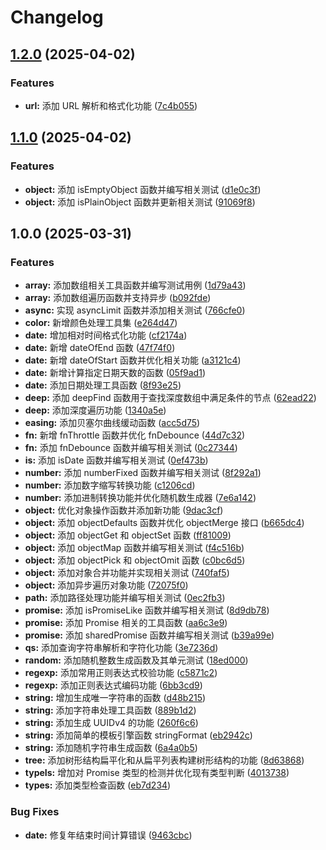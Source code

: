 # Changelog

## [1.2.0](https://github.com/cloudcome/utils/compare/v1.1.0...v1.2.0) (2025-04-02)


### Features

* **url:** 添加 URL 解析和格式化功能 ([7c4b055](https://github.com/cloudcome/utils/commit/7c4b05513ed019478b9ae22f08d4849334b5b9d6))

## [1.1.0](https://github.com/cloudcome/utils/compare/v1.0.0...v1.1.0) (2025-04-02)


### Features

* **object:** 添加 isEmptyObject 函数并编写相关测试 ([d1e0c3f](https://github.com/cloudcome/utils/commit/d1e0c3f6561fae86463db164d2c19e44c4a06103))
* **object:** 添加 isPlainObject 函数并更新相关测试 ([91069f8](https://github.com/cloudcome/utils/commit/91069f8162c58c8b047e69de3f8b84da17502485))

## 1.0.0 (2025-03-31)


### Features

* **array:** 添加数组相关工具函数并编写测试用例 ([1d79a43](https://github.com/cloudcome/utils/commit/1d79a434d017344773557c249c0c42e1b5f297a5))
* **array:** 添加数组遍历函数并支持异步 ([b092fde](https://github.com/cloudcome/utils/commit/b092fde20880f9c68f9c96e1183af1e85914484a))
* **async:** 实现 asyncLimit 函数并添加相关测试 ([766cfe0](https://github.com/cloudcome/utils/commit/766cfe0b1d7754d30622d0ccf5585d9c54294a44))
* **color:** 新增颜色处理工具集 ([e264d47](https://github.com/cloudcome/utils/commit/e264d4708f68a4fd928e3e07bf2be8458935fbdf))
* **date:** 增加相对时间格式化功能 ([cf2174a](https://github.com/cloudcome/utils/commit/cf2174a1ba434be6f9ff1a042fea9428a8238ad1))
* **date:** 新增 dateOfEnd 函数 ([47f74f0](https://github.com/cloudcome/utils/commit/47f74f06515dea7942adcf38290c4721c79bb9e2))
* **date:** 新增 dateOfStart 函数并优化相关功能 ([a3121c4](https://github.com/cloudcome/utils/commit/a3121c4c52fde42500a60fe4697e03e21c26d65b))
* **date:** 新增计算指定日期天数的函数 ([05f9ad1](https://github.com/cloudcome/utils/commit/05f9ad1a0935e86a5a61735c9571334dd65d3b90))
* **date:** 添加日期处理工具函数 ([8f93e25](https://github.com/cloudcome/utils/commit/8f93e2553711ab7cb7381231780d7023fcb933f5))
* **deep:** 添加 deepFind 函数用于查找深度数组中满足条件的节点 ([62ead22](https://github.com/cloudcome/utils/commit/62ead2271dbabe6f2fe6e91f719a4ec14af7b77d))
* **deep:** 添加深度遍历功能 ([1340a5e](https://github.com/cloudcome/utils/commit/1340a5e12f7a627b6d6dd785f12f3dae4487daa6))
* **easing:** 添加贝塞尔曲线缓动函数 ([acc5d75](https://github.com/cloudcome/utils/commit/acc5d756e3944c975512bde3355f9cf776f84d62))
* **fn:** 新增 fnThrottle 函数并优化 fnDebounce ([44d7c32](https://github.com/cloudcome/utils/commit/44d7c32e05d6944a0c8b9c396e145721cce8ead0))
* **fn:** 添加 fnDebounce 函数并编写相关测试 ([0c27344](https://github.com/cloudcome/utils/commit/0c2734458e599cac373e1d093662fb6d0a69afd9))
* **is:** 添加 isDate 函数并编写相关测试 ([0ef473b](https://github.com/cloudcome/utils/commit/0ef473ba168c7fa577d446e1eb249c5e480c1887))
* **number:** 添加 numberFixed 函数并编写相关测试 ([8f292a1](https://github.com/cloudcome/utils/commit/8f292a1027f94002160c76b5e0cab6cba9befa94))
* **number:** 添加数字缩写转换功能 ([c1206cd](https://github.com/cloudcome/utils/commit/c1206cd9f4da75d4cb6c9e8e22d5be15971837c6))
* **number:** 添加进制转换功能并优化随机数生成器 ([7e6a142](https://github.com/cloudcome/utils/commit/7e6a142ab491b027c98a533e26c8a7c616c36ba0))
* **object:** 优化对象操作函数并添加新功能 ([9dac3cf](https://github.com/cloudcome/utils/commit/9dac3cfa568b5e47eae1d6aad163e4dd91dafd2f))
* **object:** 添加 objectDefaults 函数并优化 objectMerge 接口 ([b665dc4](https://github.com/cloudcome/utils/commit/b665dc446c9be95da2fb4d0ea3fb57718290ee5b))
* **object:** 添加 objectGet 和 objectSet 函数 ([ff81009](https://github.com/cloudcome/utils/commit/ff8100962646c25988115c2e9fefed5f0075e015))
* **object:** 添加 objectMap 函数并编写相关测试 ([f4c516b](https://github.com/cloudcome/utils/commit/f4c516b68c1e73e41ab8dee7a5464b53fdf45fd6))
* **object:** 添加 objectPick 和 objectOmit 函数 ([c0bc6d5](https://github.com/cloudcome/utils/commit/c0bc6d573a6ed45b67406057a165b2e8b858ceea))
* **object:** 添加对象合并功能并实现相关测试 ([740faf5](https://github.com/cloudcome/utils/commit/740faf5afbef08242405f4c5576f214253a76845))
* **object:** 添加异步遍历对象功能 ([72075f0](https://github.com/cloudcome/utils/commit/72075f095ed0b71a011786168aedd8c96c375cc9))
* **path:** 添加路径处理功能并编写相关测试 ([0ec2fb3](https://github.com/cloudcome/utils/commit/0ec2fb3a1feaf3c2cf956bedb6d95b5d7c9d18e2))
* **promise:** 添加 isPromiseLike 函数并编写相关测试 ([8d9db78](https://github.com/cloudcome/utils/commit/8d9db783c10b95e3981ca19161cd91f730192afc))
* **promise:** 添加 Promise 相关的工具函数 ([aa6c3e9](https://github.com/cloudcome/utils/commit/aa6c3e9f25abf8dd9565f3a93644c45ae123ec4a))
* **promise:** 添加 sharedPromise 函数并编写相关测试 ([b39a99e](https://github.com/cloudcome/utils/commit/b39a99e3b46d364e3023e58748752ad8297017ba))
* **qs:** 添加查询字符串解析和字符化功能 ([3e7236d](https://github.com/cloudcome/utils/commit/3e7236d6531e491c1e8d39f0059cc8acae63d3d0))
* **random:** 添加随机整数生成函数及其单元测试 ([18ed000](https://github.com/cloudcome/utils/commit/18ed000b396e636e0d0c4028bfbf2c7456a13c95))
* **regexp:** 添加常用正则表达式校验功能 ([c5871c2](https://github.com/cloudcome/utils/commit/c5871c23fc1e6956ff3fbbc59e8378aa08fa7cfa))
* **regexp:** 添加正则表达式编码功能 ([6bb3cd9](https://github.com/cloudcome/utils/commit/6bb3cd9f3cbc3c948f160abdcbf15f060ec55bba))
* **string:** 增加生成唯一字符串的函数 ([d48b215](https://github.com/cloudcome/utils/commit/d48b215e14835c44ba7195ee510f12dc640716c7))
* **string:** 添加字符串处理工具函数 ([889b1d2](https://github.com/cloudcome/utils/commit/889b1d2dbf80e6448e1d1aa50fcc45db09d7d657))
* **string:** 添加生成 UUIDv4 的功能 ([260f6c6](https://github.com/cloudcome/utils/commit/260f6c6dff0770ba0cad05053f1f59d4ee6147df))
* **string:** 添加简单的模板引擎函数 stringFormat ([eb2942c](https://github.com/cloudcome/utils/commit/eb2942ce502ba12b1e714f17483dc32db95f6cf2))
* **string:** 添加随机字符串生成函数 ([6a4a0b5](https://github.com/cloudcome/utils/commit/6a4a0b52869538a92f055b879baced30a634df82))
* **tree:** 添加树形结构扁平化和从扁平列表构建树形结构的功能 ([8d63868](https://github.com/cloudcome/utils/commit/8d63868c298856d3373b9275bcff20d9c96ccd01))
* **typeIs:** 增加对 Promise 类型的检测并优化现有类型判断 ([4013738](https://github.com/cloudcome/utils/commit/40137387f45bb89a0bc6924d2a9b363b8eb193f3))
* **types:** 添加类型检查函数 ([eb7d234](https://github.com/cloudcome/utils/commit/eb7d2344b2270b2b025a465c8d6afb54f4260c94))


### Bug Fixes

* **date:** 修复年结束时间计算错误 ([9463cbc](https://github.com/cloudcome/utils/commit/9463cbcd5095553026b63858d75b353a10230b60))
